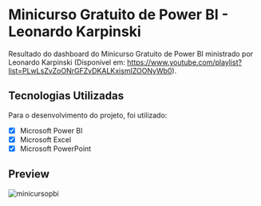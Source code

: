 # Minicurso Gratuito de Power BI - Leonardo Karpinski
Resultado do dashboard do Minicurso Gratuito de Power BI ministrado por Leonardo Karpinski (Disponível em: https://www.youtube.com/playlist?list=PLwLsZvZoONrGFZvDKALKxismIZOONyWb0).

## Tecnologias Utilizadas
Para o desenvolvimento do projeto, foi utilizado: 
- [x] Microsoft Power BI
- [x] Microsoft Excel
- [x] Microsoft PowerPoint

## Preview
![minicursopbi](https://user-images.githubusercontent.com/67444028/205508718-536437fd-f66a-49ba-b1ab-67716514fe08.gif)
